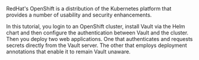 RedHat's OpenShift is a distribution of the Kubernetes platform that provides a
number of usability and security enhancements.

In this tutorial, you login to an OpenShift cluster, install Vault via the Helm
chart and then configure the authentication between Vault and the cluster. Then
you deploy two web applications. One that authenticates and requests secrets
directly from the Vault server. The other that employs deployment annotations
that enable it to remain Vault unaware.
